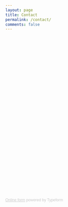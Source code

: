 ```yaml
---
layout: page
title: Contact
permalink: /contact/
comments: false
---
```


<!-- Change the width and height values to suit you best -->
<div class="typeform-widget" data-url="https://jus3.typeform.com/to/h1V8am" data-text="Contact Form (copy)" style="width:100%;height:500px;"></div>
<script>(function(){var qs,js,q,s,d=document,gi=d.getElementById,ce=d.createElement,gt=d.getElementsByTagName,id='typef_orm',b='https://s3-eu-west-1.amazonaws.com/share.typeform.com/';if(!gi.call(d,id)){js=ce.call(d,'script');js.id=id;js.src=b+'widget.js';q=gt.call(d,'script')[0];q.parentNode.insertBefore(js,q)}})()</script>
<div style="font-family: Sans-Serif;font-size: 12px;color: #999;opacity: 0.5; padding-top: 5px;"><a href="https://www.typeform.com/examples/forms/?utm_campaign=h1V8am&amp;utm_source=typeform.com-2385501-Basic&amp;utm_medium=typeform&amp;utm_content=typeform-embedded-onlineform&amp;utm_term=EN" style="color: #999" target="_blank">Online form</a> powered by Typeform</div>

